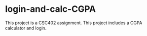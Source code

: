 # login-and-calc-CGPA
This project is a CSC402 assignment. This project includes a CGPA calculator and login. 
